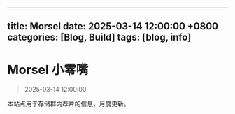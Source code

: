  ---
 title: Morsel
 date: 2025-03-14 12:00:00 +0800
 categories: [Blog, Build]
 tags: [blog, info]
 ---

# Morsel 小零嘴

> 2025-03-14 12:00:00

本站点用于存储群内荐片的信息，月度更新。